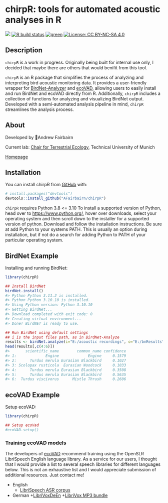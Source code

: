 
<!-- README.md is generated from README.Rmd. Please edit that file -->

# chirpR: tools for automated acoustic analyses in R

<!-- badges: start -->

[![](https://img.shields.io/badge/lifecycle-experimental-red.svg)](https://lifecycle.r-lib.org/articles/stages.html#experimental)
[![R build
status](https://github.com/Afairbairn/chirpR/workflows/R-CMD-check/badge.svg)](https://github.com/Afairbairn/chirpR/actions)
[![green](https://www.repostatus.org/badges/latest/active.svg)](https://www.repostatus.org/#active)
[![License: CC BY-NC-SA
4.0](https://img.shields.io/badge/license-CC%20BY--NC--SA%204.0-blue.svg)](https://cran.r-project.org/web/licenses/CC%20BY-NC-SA%204.0)
<!-- badges: end -->

## Description

`chirpR` is a work in progress. Originally being built for internal use
only, I decided that maybe there are others that would benifit from this
tool.

`chirpR` is an R package that simplifies the process of analyzing and
interpreting bird acoustic monitoring data. It provides a user-friendly
wrapper for
[BirdNet-Analyzer](https://github.com/kahst/BirdNET-Analyzer) and
[ecoVAD](https://github.com/NINAnor/ecoVAD), allowing users to easily
install and run BirdNet and ecoVAD directly from R. Additionally,
`chirpR` includes a collection of functions for analyzing and
visualizing BirdNet output. Developed with a semi-automated analysis
pipeline in mind, `chirpR` streamlines the analysis process.

## About

Developed by 🦜Andrew Fairbairn

Current lab: [Chair for Terrestrial
Ecology](https://www3.ls.tum.de/en/toek/home/), Technical University of
Munich

[Homepage](https://afairbairn.com/)

## Installation

You can install chirpR from [GitHub](https://github.com/) with:

``` r
# install.packages("devtools")
devtools::install_github("AFairbairn/chirpR")
```

`chirpR` requires Python 3.8 \<= 3.10 To install a supported version of
Python, head over to <https://www.python.org/>, hover over downloads,
select your operating system and then scroll down to the installer for a
supported version of python. Download and follow the installation
instructions. Be sure at add Python to your systems PATH. This is
usually an option during installation, but if not do a search for adding
Python to PATH of your particular operating system.

## BirdNet Example

Installing and running BirdNet:

``` r
library(chirpR)

## Install BirdNet
birdNet.install()
#> Python Python 3.11.2 is installed.
#> Python Python 3.10.10 is installed.
#> Using Python version: Python 3.10.10
#> Getting BirdNet...
#> Download completed with exit code: 0
#> Creating virtual environment...
#> Done! BirdNET is ready to use.

## Run BirdNet using default settings
## i is the input files path, as in BirdNet-Analyze
results <- birdNet.analyze(i="E:/acoustic recordings", o="E:/bnResults")
head(results[,c(4:6)])
#>       scientific_name        common_name confidence
#> 1:             Engine             Engine     0.1579
#> 2:      Turdus merula Eurasian Blackbird     0.1027
#> 3: Scolopax rusticola  Eurasian Woodcock     0.1033
#> 4:      Turdus merula Eurasian Blackbird     0.3508
#> 5:      Turdus merula Eurasian Blackbird     0.5635
#> 6:  Turdus viscivorus      Mistle Thrush     0.2606
```

## ecoVAD Example

Setup ecoVAD:

``` r
library(chirpR)

## Setup ecoVad
#ecoVAD.setup()
```

### Training ecoVAD models

The developers of [ecoVAD](https://github.com/NINAnor/ecoVAD) recommend
training using the OpenSLR LibriSpeech English language library. As a
service for our users, I thought that I would provide a list to several
speech libraries for different languages below. This is not an
exhaustive list and I would appreciate submission of additional
resources. Just contact me!

-   English
    -   [LibriSpeech ASR corpus](https://www.openslr.org/12/)
-   German
    +[LibriVoxDeEn](https://www.cl.uni-heidelberg.de/statnlpgroup/librivoxdeen/)
    +[LibriVox MP3
    bundle](https://www.ce.cit.tum.de/mmk/verschiedenes/german-speech-corpus-aligned-with-ctc-segmentation/)
